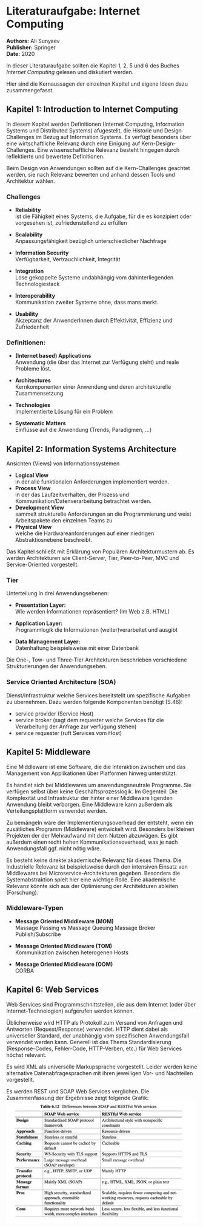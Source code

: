 # Literaturaufgabe: Internet Computing

**Authors:** Ali Sunyaev<br>
**Publisher:** Springer<br>
**Date:** 2020

In dieser Literaturaufgabe sollten die Kapitel 1, 2, 5 und 6 des Buches *Internet Computing* gelesen und diskutiert werden.

Hier sind die Kernaussagen der einzelnen Kapitel und eigene Ideen dazu zusammengefasst. 

## Kapitel 1: Introduction to Internet Computing

In diesem Kapitel werden Definitionen (Internet Computing, Information Systems und Distributed Systems) afugestellt, die Historie und Design Challenges im Bezug auf Information Systems. Es verfügt besonders über eine wirtschaftliche Relevanz durch eine Einigung auf Kern-Design-Challenges. Eine wissenschaftliche Relevanz besteht hingegen durch reflektierte und bewertete Definitionen.

Beim Design von Anwendungen sollten auf die Kern-Challenges geachtet werden, sie nach Relevanz bewerten und anhand dessen Tools und Architektur wählen.

### Challenges
- **Reliability**<br>
ist die Fähigkeit eines Systems, die Aufgabe, für die es konzipiert oder vorgesehen ist, zufriedenstellend zu erfüllen

- **Scalability**<br>
Anpassungsfähigkeit bezüglich unterschiedlicher Nachfrage

- **Information Security**<br>
Verfügbarkeit, Vertrauchlichkeit, Integrität

- **Integration**<br>
Lose gekoppelte Systeme undabhängig vom dahinterliegenden Technologiestack

- **Interoperability**<br>
Kommunikation zweiter Systeme ohne, dass mans merkt.

- **Usability**<br>
Akzeptanz der AnwenderInnen durch Effektivität, Effizienz und Zufriedenheit

### Definitionen:

- **(Internet based) Applications** <br>
Anwendung (die über das Internet zur Verfügung steht) und reale Probleme löst.

- **Architectures** <br>
Kernkomponenten einer Anwendung und deren architekturelle Zusammensetzung

- **Technologies** <br>
Implementierte Lösung für ein Problem

- **Systematic Matters** <br>
Einflüsse auf die Anwendung (Trends, Paradigmen, ...)

## Kapitel 2: Information Systems Architecture

Ansichten (Views) von Informationssystemen

- **Logical View**<br>
in der alle funktionalen Anforderungen implementiert werden.
- **Process View**<br>
in der das Laufzeitverhalten, der Prozess und Kommunikation/Datenverarbeitung betrachtet werden.
- **Development View**<br>
sammelt strukturelle Anforderungen an die Programmierung und weist Arbeitspakete den einzelnen Teams zu
- **Physical View**<br>
welche die Hardwareanforderungen auf einer niedrigen Abstraktiosnebene beschreibt.

Das Kapitel schließt mit Erklärung von Populären Architekturmustern ab. Es werden Architekturen wie Client-Server, Tier, Peer-to-Peer, MVC und Service-Oriented vorgestellt.

### Tier

Unterteilung in drei Anwendungsebenen:
- **Presentation Layer:** <br>
Wie werden Informationen repräsentiert? (Im Web
z.B. HTML)
- **Application Layer:** <br>
Programmlogik die Informationen (weiter)verarbeitet und ausgibt

- **Data Management Layer:** <br>
Datenhaltung beispielsweise mit einer Datenbank

Die One-, Tow- und Three-Tier Architekturen beschrieben verschiedene Strukturierungen der Anwendungseben.

### Service Oriented Architecture (SOA)
Dienst/Infrastruktur welche Services bereitstellt um spezifische Aufgaben zu übernehmen. Dazu werden folgende Komponenten benötigt (S.46):
- service provider (Service Host)
- service broker (sagt dem requester welche Services für die Verarbeitung der Anfrage zur verfügung stehen)
- service requester (ruft Services vom Host)

## Kapitel 5: Middleware

Eine Middleware ist eine Software, die die Interaktion zwischen und das Management von Applikationen über Platformen hinweg unterstützt.

Es handlet sich bei Middlewares um anwendungsneutrale Programme. Sie verfügen selbst über keine Geschäftsprozesslogik. Im Gegenteil: Die Komplexität und Infrastruktur der hinter einer Middleware ligenden Anwendung bleibt verborgen. Eine Middleware kann außerdem als Verteilungsplattform verwendet werden.

Zu bemängeln wäre der Implementierungsoverhead der entsteht, wenn ein zusätliches Programm (Middleware) entwickelt wird. Besonders bei kleinen Projekten der der Mehraufwand mit dem Nutzen abzuwägen. Es gibt außerdem einen recht hohen Kommunikationsoverhead, was je nach Anwendungsfall ggf. nicht nötig wäre. 

Es besteht keine direkte akademische Relevanz für dieses Thema. Die Industrielle Relevanz ist beispielsweise durch den intensiven Einsatz von Middlewares bei Microservice-Architekturen gegeben. Besonders die Systemabstraktion spielt hier eine wichtige Rolle. Eine akademische Relevanz könnte sich aus der Optimierung der Architekturen ableiten (Forschung).

### Middleware-Typen
- **Message Oriented Middleware (MOM)**<br>
Massage Passing vs Massage Queuing
Massage Broker
Publish/Subscribe

- **Message Oriented Middleware (TOM)**<br>
Kommunikation zwischen heterogenen Hosts

- **Message Oriented Middleware (OOM)**<br>
CORBA

## Kapitel 6: Web Services

Web Services sind Programmschnittstellen, die aus dem Internet (oder über Internet-Technologien) aufgerufen werden können.

Üblicherweise wird HTTP als Protokoll zum Versand von Anfragen und Antworten (Request/Response) verwendet. HTTP dient dabei als universeller Standard, der unabhängig vom spezifischen Anwendungsfall verwendet werden kann. Generell ist das Thema Standardisierung (Response-Codes, Fehler-Code, HTTP-Verben, etc.) für Web Services höchst relevant.

Es wird XML als universelle Markupsprache vorgestellt. Leider werden keine alternative Datenabfragesprachen mit ihren jeweiligen Vor- und Nachteilen vorgestellt.

Es werden REST und SOAP Web Services verglichen. Die Zusammenfassung der Ergebnisse zeigt folgende Grafik:
![SOAP vs. Rest](images/soapvsrest.png)